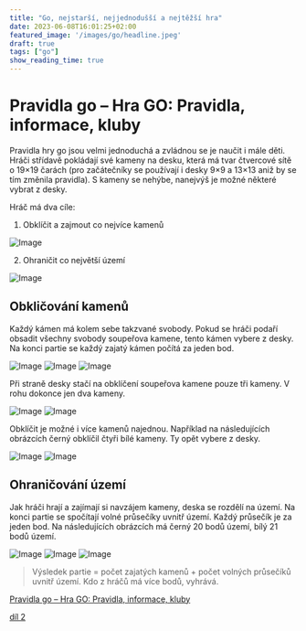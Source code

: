 ```yaml
---
title: "Go, nejstarší, nejjednodušší a nejtěžší hra"
date: 2023-06-08T16:01:25+02:00
featured_image: '/images/go/headline.jpeg'
draft: true
tags: ["go"]
show_reading_time: true
---
```


# Pravidla go – Hra GO: Pravidla, informace, kluby
Pravidla hry go jsou velmi jednoduchá a zvládnou se je naučit i mále děti.
Hráči střídavě pokládají své kameny na desku, která má tvar čtvercové sítě o 19×19 čarách (pro začátečníky se používají i desky 9×9 a 13×13 aniž by se tím změnila pravidla). S kameny se nehýbe, nanejvýš je možné některé vybrat z desky.

Hráč má dva cíle:

1. Obklíčit a zajmout co nejvíce kamenů

![Image](/images/go/go1.png)

2. Ohraničit co největší území

![Image](/images/go/go2.png)

## Obkličování kamenů

Každý kámen má kolem sebe takzvané svobody. Pokud se hráči podaří obsadit všechny svobody soupeřova kamene, tento kámen vybere z desky. Na konci partie se každý zajatý kámen počítá za jeden bod.

![Image](/images/go/go3.png)
![Image](/images/go/go4.png)
![Image](/images/go/go5.png)

Při straně desky stačí na obklíčení soupeřova kamene pouze tři kameny. V rohu dokonce jen dva kameny.

![Image](/images/go/07.png)
![Image](/images/go/08.png)

Obklíčit je možné i více kamenů najednou. Například na následujících obrázcích černý obklíčil čtyři bílé kameny. Ty opět vybere z desky.

![Image](/images/go/09-1.png)
![Image](/images/go/10-1.png)

## Ohraničování území

Jak hráči hrají a zajímají si navzájem kameny, deska se rozdělí na území. Na konci partie se spočítají volné průsečíky uvnitř území. Každý průsečík je za jeden bod.
Na následujících obrázcích má černý 20 bodů území, bílý 21 bodů území.

![Image](/images/go/11.png)
![Image](/images/go/12.png)
![Image](/images/go/13.png)


> Výsledek partie = počet zajatých kamenů + počet volných průsečíků uvnitř území. Kdo z hráčů má více bodů, vyhrává.

[Pravidla go – Hra GO: Pravidla, informace, kluby](https://hra-go.cz/pravidla-go/)

[díl 2](../hra-go2)
